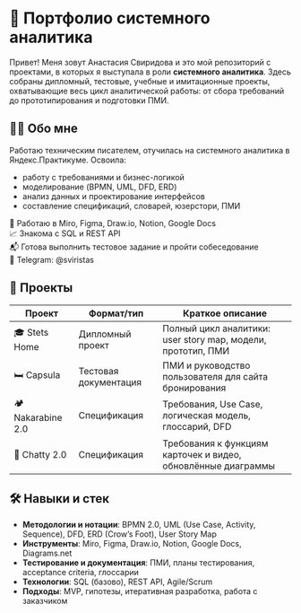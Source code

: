 # 📁 Портфолио системного аналитика 

Привет! Меня зовут Анастасия Свиридова и это мой репозиторий с проектами, в которых я выступала в роли **системного аналитика**. Здесь собраны дипломный, тестовые, учебные и имитационные проекты, охватывающие весь цикл аналитической работы: от сбора требований до прототипирования и подготовки ПМИ.


## 👨‍💻 Обо мне

Работаю техническим писателем, отучилась на системного аналитика в Яндекс.Практикуме. Освоила:

- работу с требованиями и бизнес-логикой
- моделирование (BPMN, UML, DFD, ERD)
- анализ данных и проектирование интерфейсов
- составление спецификаций, словарей, юзерстори, ПМИ

🔧  Работаю в Miro, Figma, Draw.io, Notion, Google Docs  
📈  Знакома с SQL и REST API  
📬  Готова выполнить тестовое задание и пройти собеседование  
📱  Telegram: @sviristas  


## 📂 Проекты


| Проект |	Формат/тип| Краткое описание|
|--------|------------|-----------------|
| 🎓 Stets Home | Дипломный проект | Полный цикл аналитики: user story map, модели, прототип, ПМИ|
| 🛏️ Capsula | Тестовая документация | ПМИ и руководство пользователя для сайта бронирования|
| 🏕 Nakarabine 2.0	| Спецификация	| Требования, Use Case, логическая модель, глоссарий, DFD|
| 🧠 Chatty 2.0	| Спецификация	| Требования к функциям карточек и видео, обновлённые диаграммы|


## 🛠 Навыки и стек

- **Методологии и нотации**: BPMN 2.0, UML (Use Case, Activity, Sequence), DFD, ERD (Crow’s Foot), User Story Map
- **Инструменты**: Miro, Figma, Draw.io, Notion, Google Docs, Diagrams.net
- **Тестирование и документация**: ПМИ, планы тестирования, acceptance criteria, глоссарии
- **Технологии**: SQL (базово), REST API, Agile/Scrum
- **Подходы**: MVP, гипотезы, итеративная разработка, работа с заказчиком
